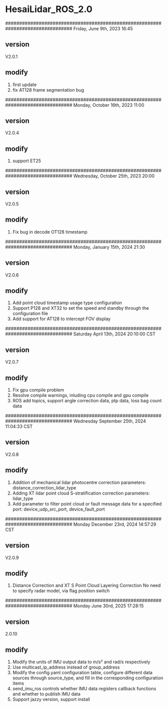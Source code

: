 # HesaiLidar_ROS_2.0

################################################################################
Friday, June 9th, 2023 16:45 
## version
V2.0.1

## modify
1. first update
2. fix AT128 frame segmentation bug

################################################################################
Monday, October 16th, 2023 11:00 
## version
V2.0.4

## modify
1. support ET25 

################################################################################
Wednesday, October 25th, 2023 20:00 
## version
V2.0.5

## modify
1. Fix bug in decode OT128 timestamp

################################################################################
Monday, January 15th, 2024 21:30
## version
V2.0.6

## modify
1. Add point cloud timestamp usage type configuration
2. Support P128 and XT32 to set the speed and standby through the configuration file
3. Add support for AT128 to intercept FOV display

################################################################################
Saturday April 13th, 2024 20:10:00 CST
## version
V2.0.7

## modify
1. Fix gpu compile problem
2. Resolve compile warnings, inluding cpu compile and gpu compile
3. ROS add topics, support angle correction data, ptp data, loss bag count data

################################################################################
Wednesday September 25th, 2024 11:04:33 CST
## version
V2.0.8

## modify
1. Addition of mechanical lidar photocentre correction parameters: distance_correction_lidar_type
2. Adding XT lidar point cloud S-stratification correction parameters: lidar_type
3. Add parameter to filter point cloud or fault message data for a specified port: device_udp_src_port, device_fault_port

################################################################################
Monday December 23rd, 2024 14:57:29 CST
## version
V2.0.9

## modify
1. Distance Correction and XT S Point Cloud Layering Correction No need to specify radar model, via flag position switch

################################################################################
Monday June 30rd, 2025 17:28:15
## version
2.0.10

## modify
1. Modify the units of IMU output data to m/s² and rad/s respectively
2. Use multicast_ip_address instead of group_address
3. Modify the config.yaml configuration table, configure different data sources through source_type, and fill in the corresponding configuration items
4. send_imu_ros controls whether IMU data registers callback functions and whether to publish IMU data
5. Support jazzy version, support install
